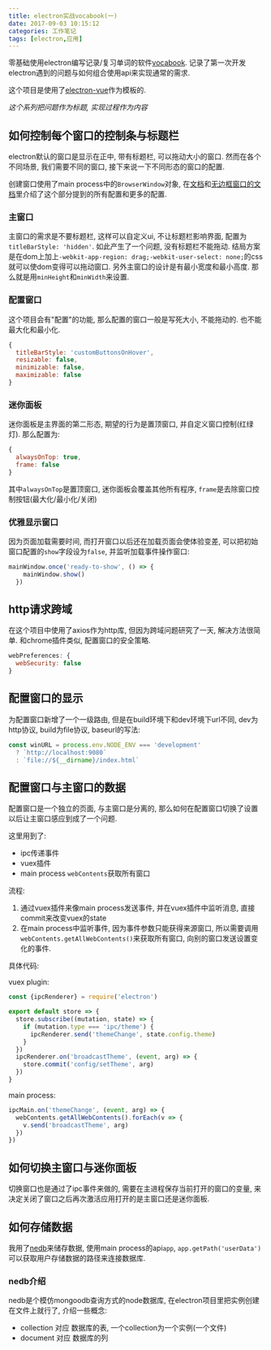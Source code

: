 ```yaml
---
title: electron实战vocabook(一)
date: 2017-09-03 10:15:12
categories: 工作笔记
tags: [electron,应用]
---
```

零基础使用electron编写记录/复习单词的软件[vocabook](https://github.com/fjonas/lock-on). 记录了第一次开发electron遇到的问题与如何组合使用api来实现通常的需求.

这个项目是使用了[electron-vue](https://github.com/SimulatedGREG/electron-vue)作为模板的.

<!--more-->

*这个系列把问题作为标题, 实现过程作为内容*

## 如何控制每个窗口的控制条与标题栏

electron默认的窗口是显示在正中, 带有标题栏, 可以拖动大小的窗口. 然而在各个不同场景, 我们需要不同的窗口, 接下来说一下不同形态的窗口的配置.

创建窗口使用了main process中的`BrowserWindow`对象, 在[文档](https://electron.atom.io/docs/api/browser-window/)和[无边框窗口的文档](https://electron.atom.io/docs/api/frameless-window/#alternatives-on-macos)里介绍了这个部分提到的所有配置和更多的配置.

### 主窗口

主窗口的需求是不要标题栏, 这样可以自定义ui, 不让标题栏影响界面, 配置为`titleBarStyle: 'hidden'`. 如此产生了一个问题, 没有标题栏不能拖动. 结局方案是在dom上加上`-webkit-app-region: drag;-webkit-user-select: none;`的css就可以使dom变得可以拖动窗口. 另外主窗口的设计是有最小宽度和最小高度. 那么就是用`minHeight`和`minWidth`来设置.

### 配置窗口

这个项目会有"配置"的功能, 那么配置的窗口一般是写死大小, 不能拖动的. 也不能最大化和最小化.

```js
{
  titleBarStyle: 'customButtonsOnHover',
  resizable: false,
  minimizable: false,
  maximizable: false
}
```

### 迷你面板

迷你面板是主界面的第二形态, 期望的行为是置顶窗口, 并自定义窗口控制(红绿灯). 那么配置为:

```js
{
  alwaysOnTop: true,
  frame: false
}
```

其中`alwaysOnTop`是置顶窗口, 迷你面板会覆盖其他所有程序, `frame`是去除窗口控制按钮(最大化/最小化/关闭)

### 优雅显示窗口

因为页面加载需要时间, 而打开窗口以后还在加载页面会使体验变差, 可以把初始窗口配置的`show`字段设为`false`, 并监听加载事件操作窗口:

```js
mainWindow.once('ready-to-show', () => {
    mainWindow.show()
  })
```

## http请求跨域

在这个项目中使用了axios作为http库, 但因为跨域问题研究了一天, 解决方法很简单. 和chrome插件类似, 配置窗口的安全策略.

```js
webPreferences: {
  webSecurity: false
}
```

## 配置窗口的显示

为配置窗口新增了一个一级路由, 但是在build环境下和dev环境下url不同, dev为http协议, build为file协议, baseurl的写法:

```js
const winURL = process.env.NODE_ENV === 'development'
  ? `http://localhost:9080`
  : `file://${__dirname}/index.html`
```

## 配置窗口与主窗口的数据

配置窗口是一个独立的页面, 与主窗口是分离的, 那么如何在配置窗口切换了设置以后让主窗口感应到成了一个问题.

这里用到了: 

+ ipc传递事件
+ vuex插件
+ main process `webContents`获取所有窗口

流程:

1. 通过vuex插件来像main process发送事件, 并在vuex插件中监听消息, 直接commit来改变vuex的state
2. 在main process中监听事件, 因为事件参数只能获得来源窗口, 所以需要调用`webContents.getAllWebContents()`来获取所有窗口, 向别的窗口发送设置变化的事件.

具体代码:

vuex plugin:

```js
const {ipcRenderer} = require('electron')

export default store => {
  store.subscribe((mutation, state) => {
    if (mutation.type === 'ipc/theme') {
      ipcRenderer.send('themeChange', state.config.theme)
    }
  })
  ipcRenderer.on('broadcastTheme', (event, arg) => {
    store.commit('config/setTheme', arg)
  })
}
```

main process:

```js
ipcMain.on('themeChange', (event, arg) => {
  webContents.getAllWebContents().forEach(v => {
    v.send('broadcastTheme', arg)
  })
})
```

## 如何切换主窗口与迷你面板

切换窗口也是通过了ipc事件来做的, 需要在主进程保存当前打开的窗口的变量, 来决定关闭了窗口之后再次激活应用打开的是主窗口还是迷你面板.

## 如何存储数据

我用了[nedb](https://github.com/louischatriot/nedb)来储存数据, 使用main process的api`app`, `app.getPath('userData')`可以获取用户存储数据的路径来连接数据库.

### nedb介绍

nedb是个模仿mongoodb查询方式的node数据库, 在electron项目里把实例创建在文件上就行了, 介绍一些概念:

+ collection 对应 数据库的表, 一个collection为一个实例(一个文件)
+ document 对应 数据库的列

